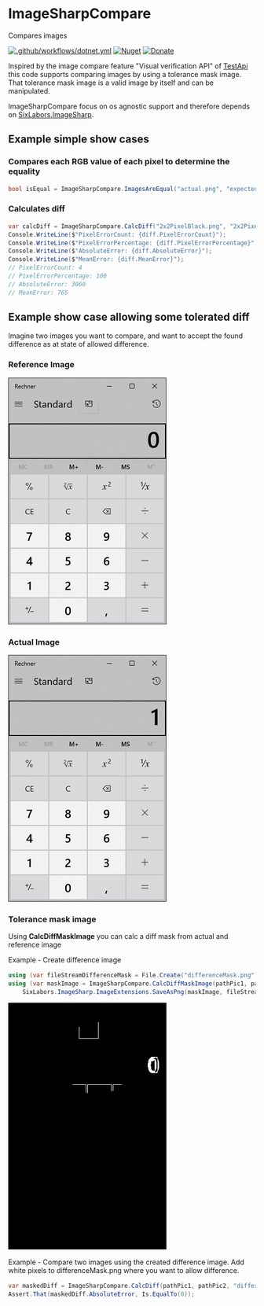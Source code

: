 # ImageSharpCompare

Compares images

[![.github/workflows/dotnet.yml](https://github.com/Codeuctivity/ImageSharp.Compare/actions/workflows/dotnet.yml/badge.svg)](https://github.com/Codeuctivity/ImageSharp.Compare/actions/workflows/dotnet.yml) [![Nuget](https://img.shields.io/nuget/v/Codeuctivity.ImageSharpCompare.svg)](https://www.nuget.org/packages/Codeuctivity.ImageSharpCompare/) [![Donate](https://img.shields.io/static/v1?label=Paypal&message=Donate&color=informational)](https://www.paypal.com/donate?hosted_button_id=7M7UFMMRTS7UE)

Inspired by the image compare feature "Visual verification API" of [TestApi](https://blogs.msdn.microsoft.com/ivo_manolov/2009/04/20/introduction-to-testapi-part-3-visual-verification-apis/) this code supports comparing images by using a tolerance mask image. That tolerance mask image is a valid image by itself and can be manipulated.

ImageSharpCompare focus on os agnostic support and therefore depends on [SixLabors.ImageSharp](https://github.com/SixLabors/ImageSharp).

## Example simple show cases

### Compares each RGB value of each pixel to determine the equality

```csharp
bool isEqual = ImageSharpCompare.ImagesAreEqual("actual.png", "expected.png");
```

### Calculates diff

```csharp
var calcDiff = ImageSharpCompare.CalcDiff("2x2PixelBlack.png", "2x2PixelWhite.png");
Console.WriteLine($"PixelErrorCount: {diff.PixelErrorCount}");
Console.WriteLine($"PixelErrorPercentage: {diff.PixelErrorPercentage}");
Console.WriteLine($"AbsoluteError: {diff.AbsoluteError}");
Console.WriteLine($"MeanError: {diff.MeanError}");
// PixelErrorCount: 4
// PixelErrorPercentage: 100
// AbsoluteError: 3060
// MeanError: 765
```

## Example show case allowing some tolerated diff

Imagine two images you want to compare, and want to accept the found difference as at state of allowed difference.

### Reference Image

![actual image](./ImageSharpCompareTestNunit/TestData/Calc0.jpg "Reference Image")

### Actual Image

![actual image](./ImageSharpCompareTestNunit/TestData/Calc1.jpg "Reference Image")

### Tolerance mask image

Using **CalcDiffMaskImage** you can calc a diff mask from actual and reference image

Example - Create difference image

```csharp
using (var fileStreamDifferenceMask = File.Create("differenceMask.png"))
using (var maskImage = ImageSharpCompare.CalcDiffMaskImage(pathPic1, pathPic2))
    SixLabors.ImageSharp.ImageExtensions.SaveAsPng(maskImage, fileStreamDifferenceMask);
```

![differenceMask.png](./ImageSharpCompareTestNunit/TestData/differenceMask.png "differenceMask.png")

Example - Compare two images using the created difference image. Add white pixels to differenceMask.png where you want to allow difference.

```csharp
var maskedDiff = ImageSharpCompare.CalcDiff(pathPic1, pathPic2, "differenceMask.png");
Assert.That(maskedDiff.AbsoluteError, Is.EqualTo(0));
```
